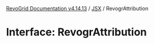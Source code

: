 [RevoGrid Documentation v4.14.13](README.md) / [JSX](Namespace.JSX.md) / RevogrAttribution

# Interface: RevogrAttribution

